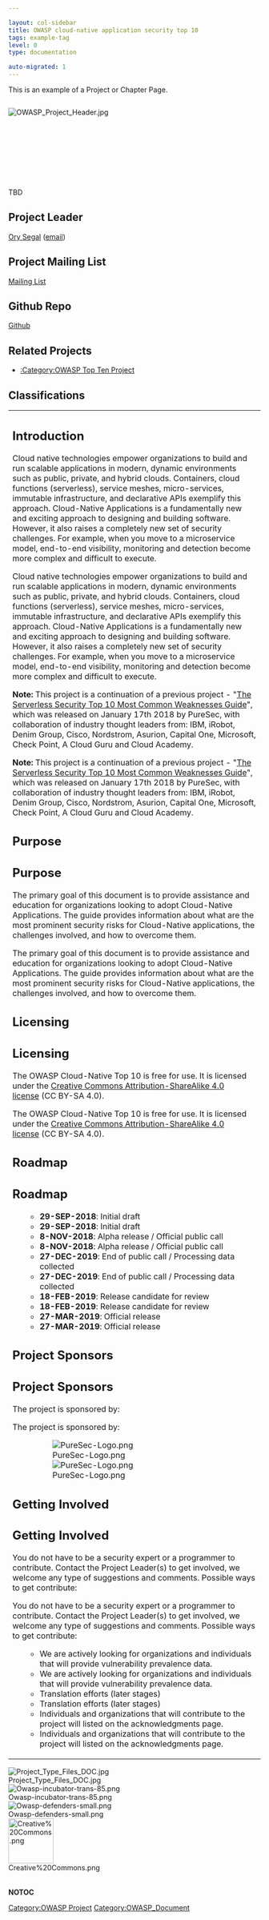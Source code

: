 ```yaml
---

layout: col-sidebar
title: OWASP cloud-native application security top 10
tags: example-tag
level: 0
type: documentation

auto-migrated: 1
---
```


This is an example of a Project or Chapter Page.
<div style="width:100%;height:160px;border:0,margin:0;overflow: hidden;">

![OWASP_Project_Header.jpg](OWASP_Project_Header.jpg
"OWASP_Project_Header.jpg")

</div>

<table>
<tbody>
<tr class="odd">
<td><h2 id="introduction">Introduction</h2>
<p>Cloud native technologies empower organizations to build and run scalable applications in modern, dynamic environments such as public, private, and hybrid clouds. Containers, cloud functions (serverless), service meshes, micro-services, immutable infrastructure, and declarative APIs exemplify this approach. Cloud-Native Applications is a fundamentally new and exciting approach to designing and building software. However, it also raises a completely new set of security challenges. For example, when you move to a microservice model, end-to-end visibility, monitoring and detection become more complex and difficult to execute.</p>
<p>Cloud native technologies empower organizations to build and run scalable applications in modern, dynamic environments such as public, private, and hybrid clouds. Containers, cloud functions (serverless), service meshes, micro-services, immutable infrastructure, and declarative APIs exemplify this approach. Cloud-Native Applications is a fundamentally new and exciting approach to designing and building software. However, it also raises a completely new set of security challenges. For example, when you move to a microservice model, end-to-end visibility, monitoring and detection become more complex and difficult to execute.</p>
<p><strong>Note:</strong> This project is a continuation of a previous project - "<a href="https://www.puresec.io/press_releases/sas_top_10_2018_released">The Serverless Security Top 10 Most Common Weaknesses Guide</a>", which was released on January 17th 2018 by PureSec, with collaboration of industry thought leaders from: IBM, iRobot, Denim Group, Cisco, Nordstrom, Asurion, Capital One, Microsoft, Check Point, A Cloud Guru and Cloud Academy.</p>
<p><strong>Note:</strong> This project is a continuation of a previous project - "<a href="https://www.puresec.io/press_releases/sas_top_10_2018_released">The Serverless Security Top 10 Most Common Weaknesses Guide</a>", which was released on January 17th 2018 by PureSec, with collaboration of industry thought leaders from: IBM, iRobot, Denim Group, Cisco, Nordstrom, Asurion, Capital One, Microsoft, Check Point, A Cloud Guru and Cloud Academy.</p>
<h2 id="purpose">Purpose</h2>
<h2 id="purpose">Purpose</h2>
<p>The primary goal of this document is to provide assistance and education for organizations looking to adopt Cloud-Native Applications. The guide provides information about what are the most prominent security risks for Cloud-Native applications, the challenges involved, and how to overcome them.</p>
<p>The primary goal of this document is to provide assistance and education for organizations looking to adopt Cloud-Native Applications. The guide provides information about what are the most prominent security risks for Cloud-Native applications, the challenges involved, and how to overcome them.</p>
<h2 id="licensing">Licensing</h2>
<h2 id="licensing">Licensing</h2>
<p>The OWASP Cloud-Native Top 10 is free for use. It is licensed under the <a href="http://creativecommons.org/licenses/by-sa/4.0/">Creative Commons Attribution-ShareAlike 4.0 license</a> (CC BY-SA 4.0).</p>
<p>The OWASP Cloud-Native Top 10 is free for use. It is licensed under the <a href="http://creativecommons.org/licenses/by-sa/4.0/">Creative Commons Attribution-ShareAlike 4.0 license</a> (CC BY-SA 4.0).</p>
<h2 id="roadmap">Roadmap</h2>
<h2 id="roadmap">Roadmap</h2>
<ul>
<ul>
<li><strong>29-SEP-2018</strong>: Initial draft</li>
<li><strong>29-SEP-2018</strong>: Initial draft</li>
<li><strong>8-NOV-2018</strong>: Alpha release / Official public call</li>
<li><strong>8-NOV-2018</strong>: Alpha release / Official public call</li>
<li><strong>27-DEC-2019</strong>: End of public call / Processing data collected</li>
<li><strong>27-DEC-2019</strong>: End of public call / Processing data collected</li>
<li><strong>18-FEB-2019</strong>: Release candidate for review</li>
<li><strong>18-FEB-2019</strong>: Release candidate for review</li>
<li><strong>27-MAR-2019</strong>: Official release</li>
<li><strong>27-MAR-2019</strong>: Official release</li>
</ul>
</ul>
<h2 id="project_sponsors">Project Sponsors</h2>
<h2 id="project_sponsors">Project Sponsors</h2>
<p>The project is sponsored by:</p>
<p>The project is sponsored by:</p>
<figure>
<figure>
<img src="PureSec-Logo.png" title="PureSec-Logo.png" alt="PureSec-Logo.png" /><figcaption>PureSec-Logo.png</figcaption>
<img src="PureSec-Logo.png" title="PureSec-Logo.png" alt="PureSec-Logo.png" /><figcaption>PureSec-Logo.png</figcaption>
</figure>
</figure>
<h2 id="getting_involved">Getting Involved</h2>
<h2 id="getting_involved">Getting Involved</h2>
<p>You do not have to be a security expert or a programmer to contribute. Contact the Project Leader(s) to get involved, we welcome any type of suggestions and comments. Possible ways to get contribute:</p>
<p>You do not have to be a security expert or a programmer to contribute. Contact the Project Leader(s) to get involved, we welcome any type of suggestions and comments. Possible ways to get contribute:</p>
<ul>
<ul>
<li>We are actively looking for organizations and individuals that will provide vulnerability prevalence data.</li>
<li>We are actively looking for organizations and individuals that will provide vulnerability prevalence data.</li>
<li>Translation efforts (later stages)</li>
<li>Translation efforts (later stages)</li>
<li>Individuals and organizations that will contribute to the project will listed on the acknowledgments page.</li>
<li>Individuals and organizations that will contribute to the project will listed on the acknowledgments page.</li>
</ul></td>
</ul></td>
<p>TBD</p>
<h2 id="project_leader">Project Leader</h2>
<p><a href="User:Orysegal" title="wikilink">Ory Segal</a> (<a href="mailto:ory.segal@owasp.org">email</a>)</p>
<h2 id="project_mailing_list">Project Mailing List</h2>
<p><a href="https://lists.owasp.org/mailman/listinfo/owasp-cloud-native-application-security-top-10">Mailing List</a></p>
<h2 id="github_repo">Github Repo</h2>
<p><a href="https://github.com/OWASP/Cloud-Native-Application-Security-Top-10">Github</a></p>
<h2 id="related_projects">Related Projects</h2>
<ul>
<li><a href=":Category:OWASP_Top_Ten_Project" title="wikilink">:Category:OWASP Top Ten Project</a></li>
</ul>
<h2 id="classifications">Classifications</h2>
<table>
<tbody>
<tr class="odd">
<img src="Project_Type_Files_DOC.jpg" title="Project_Type_Files_DOC.jpg" alt="Project_Type_Files_DOC.jpg" /><figcaption>Project_Type_Files_DOC.jpg</figcaption>
</figure></td>
</tr>
<tr class="even">
<img src="Owasp-incubator-trans-85.png" title="Owasp-incubator-trans-85.png" alt="Owasp-incubator-trans-85.png" /><figcaption>Owasp-incubator-trans-85.png</figcaption>
</figure></td>
</tr>
<tr class="odd">
<img src="Owasp-defenders-small.png" title="Owasp-defenders-small.png" alt="Owasp-defenders-small.png" /><figcaption>Owasp-defenders-small.png</figcaption>
</figure></td>
</tr>
<tr class="even">
<img src="Creative%20Commons.png" title="Creative%20Commons.png" alt="Creative%20Commons.png" width="90" /><figcaption>Creative%20Commons.png</figcaption>
</figure></td>
</tr>
</tbody>
</table></td>
</tr>
</tbody>
</table>

__NOTOC__ <headertabs />

[Category:OWASP Project](Category:OWASP_Project "wikilink")
[Category:OWASP_Document](Category:OWASP_Document "wikilink")
